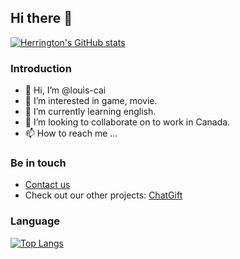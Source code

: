 ## Hi there 👋

[![Herrington's GitHub stats](https://github-readme-stats.vercel.app/api?username=louis-cai&show_icons=true&theme=transparent)](https://github.com/anuraghazra/github-readme-stats)

### Introduction

- 👋 Hi, I’m @louis-cai
- 👀 I’m interested in game, movie.
- 🌱 I’m currently learning english.
- 💞️ I’m looking to collaborate on to work in Canada.
- 📫 How to reach me ...

### Be in touch

* [Contact us]([https://darkness.app/contact/](https://twitter.com/louis__cai))
* Check out our other projects: [ChatGift](https://www.whichgift.vip/)


### Language

[![Top Langs](https://github-readme-stats.vercel.app/api/top-langs/?username=louis-cai&layout=compact&theme=transparent)](https://github.com/anuraghazra/github-readme-stats)
